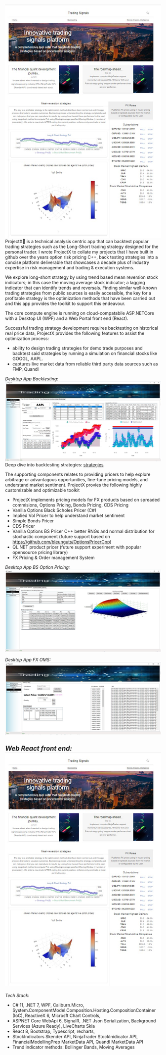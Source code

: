 ![Web](WebPortal.jpg)
ProjectX🌊 is a technical analysis centric app that can backtest popular trading strategies such as the Long-Short trading strategy designed for the personal trader. 
I wrote ProjectX to collate my projects that I have built in github over the years option risk pricing C++, back testing strategies into a concise platform deliverable that showcases a decade plus of industry expertise in risk management and trading & execution systems.

We explore long-short strategy by using trend based mean reversion stock indicators; in this case the moving average stock indicator; a lagging indicator that can identify trends and reversals. 
Finding similar well-known trading strategies from public sources is easily accessible, the key for a profitable strategy is the optimization methods that have been carried out and this app provides the toolkit to support this endeavour.

The core compute engine is running on cloud-compatabile ASP.NETCore with a Desktop UI (WPF) and a Web Portal front end (React).

Successful trading strategy development requires backtesting on historical real price data, 
ProjectX provides the following features to assist the optimization process:
* ability to design trading strategies for demo trade purposes and backtest said strategies by running a simulation on financial stocks like GOOGL, AAPL.
* captures live market data from reliable third party data sources such as FMP, Quandl

_Desktop App Backtesting:_
![Backtesting](Backtesting.jpg)
Deep dive into backtesting strategies: [strategies](STRATEGIES.md)

The supporting components relates to providing pricers to help explore arbitrage or advantagous opportunities, fine-tune pricing models, and understand market sentiment.
ProjectX provies the following highly customizable and optimizable toolkit
* ProjectX implements pricing models for FX products based on spreaded commisions, Options Pricing, Bonds Pricing, CDS Pricing
* Vanilla Options Black Scholes Pricer (C#)
* Implied Vol Pricer to help understand market sentiment
* Simple Bonds Pricer
* CDS Pricer
* Vanilla Options BS Pricer C++ better RNGs and normal distribution for stochastic component  (future support based on https://github.com/bleunguts/OptionsPricerCpp) 
* QL.NET product pricer (future support experiment with popular opensource pricing library)
* FX Pricing & Order management System

_Desktop App BS Option Pricing:_
![Options](Options.jpg)

_Desktop App FX OMS:_
![FXOMS](FXOMS.jpg)

_Web React front end:_
![Web](WebPortal.jpg)
------------------------------------------------------------------------------------------------------------------------------------------------------------------------
_Tech Stack:_
* C# 11, .NET 7, WPF, Caliburn.Micro, System.ComponentModel.Composition.Hosting.CompositionContainer (IoC), ReactiveX 6, Microsft Chart Controls,
* ASPNET Core WebApi 6, SignalR, .NET Json Serialization, Background Services (Azure Ready), LiveCharts Skia
* React 8, Bootstrap,  Typescript, recharts,
* StockIndicators Skender API,  NinjaTrader StockInidicator API, FinancialModellingPrep MarketData API, Quandl MarketData API
* Trend indicator methods: Bollinger Bands, Moving Averages
 

